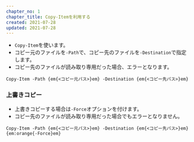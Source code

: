 ```yaml
---
chapter_no: 1
chapter_title: Copy-Itemを利用する
created: 2021-07-28
updated: 2021-07-28
---
```

- `Copy-Item`を使います。  
- コピー元のファイルを`-Path`で、コピー先のファイルを`-Destination`で指定します。
- コピー先のファイルが読み取り専用だった場合、エラーとなります。
```syntax
Copy-Item -Path {em{<コピー元パス>}em} -Destination {em{<コピー先パス>}em}
```

### 上書きコピー
- 上書きコピーする場合は`-Force`オプションを付けます。
- コピー先のファイルが読み取り専用だった場合でもエラーとなりません。
```syntax
Copy-Item -Path {em{<コピー元パス>}em} -Destination {em{<コピー先パス>}em} {em:orange{-Force}em}
```

